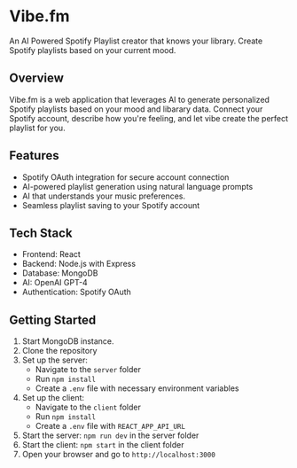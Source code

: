 # Vibe.fm

An AI Powered Spotify Playlist creator that knows your library. Create Spotify playlists based on your current mood.

## Overview

Vibe.fm is a web application that leverages AI to generate personalized Spotify playlists based on your mood and libarary data. Connect your Spotify account, describe how you're feeling, and let vibe create the perfect playlist for you.

## Features

- Spotify OAuth integration for secure account connection
- AI-powered playlist generation using natural language prompts
- AI that understands your music preferences.
- Seamless playlist saving to your Spotify account

## Tech Stack

- Frontend: React
- Backend: Node.js with Express
- Database: MongoDB
- AI: OpenAI GPT-4
- Authentication: Spotify OAuth

## Getting Started

1. Start MongoDB instance. 
2. Clone the repository
3. Set up the server:
   - Navigate to the `server` folder
   - Run `npm install`
   - Create a `.env` file with necessary environment variables
4. Set up the client:
   - Navigate to the `client` folder
   - Run `npm install`
   - Create a `.env` file with `REACT_APP_API_URL`
5. Start the server: `npm run dev` in the server folder
6. Start the client: `npm start` in the client folder
7. Open your browser and go to `http://localhost:3000`
